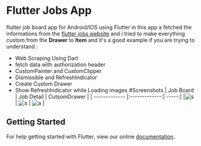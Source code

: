 # Flutter Jobs App

 flutter job board app for Android/IOS using Flutter in this app a fetched the informations from the [flutter jobs website](https://flutterjobs.info/) and i tried to make everything custom from the **Drawer** to **Item** and it's a good example if you are trying to understand :
 * Web Scraping Using Dart
 * fetch data with authorization header
 * CustomPainter and CustomClipper 
 * Dismissible and RefreshIndicator 
 * Create Custom Drawer 
 * Show RefreshIndicator while Loading images 
 #Screenshots
| Job Board        | Job Detail           | CutsomDrawer  |
| ------------- |:-------------:| -----:|
|![s](https://i.imgur.com/y2VFwVj.png)    | ![s](https://i.imgur.com/3E4HUgT.png) | ![a](https://i.imgur.com/dTSdfTc.png) |

 

## Getting Started

For help getting started with Flutter, view our online
[documentation](https://flutter.io/).
